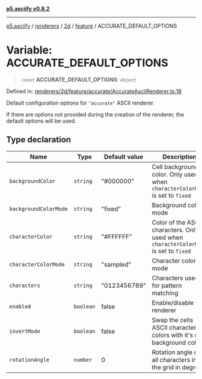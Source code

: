 [**p5.asciify v0.8.2**](../../../../../../../README.md)

***

[p5.asciify](../../../../../../../README.md) / [renderers](../../../../../README.md) / [2d](../../../README.md) / [feature](../README.md) / ACCURATE\_DEFAULT\_OPTIONS

# Variable: ACCURATE\_DEFAULT\_OPTIONS

> `const` **ACCURATE\_DEFAULT\_OPTIONS**: `object`

Defined in: [renderers/2d/feature/accurate/AccurateAsciiRenderer.ts:18](https://github.com/humanbydefinition/p5.asciify/blob/067077b3e92500d55ca650ba698ea8971960c3aa/src/lib/renderers/2d/feature/accurate/AccurateAsciiRenderer.ts#L18)

Default configuration options for `"accurate"` ASCII renderer. 

If there are options not provided during the creation of the renderer, the default options will be used.

## Type declaration

| Name | Type | Default value | Description | Defined in |
| ------ | ------ | ------ | ------ | ------ |
| <a id="backgroundcolor"></a> `backgroundColor` | `string` | "#000000" | Cell background color. Only used when `characterColorMode` is set to `fixed` | [renderers/2d/feature/accurate/AccurateAsciiRenderer.ts:28](https://github.com/humanbydefinition/p5.asciify/blob/067077b3e92500d55ca650ba698ea8971960c3aa/src/lib/renderers/2d/feature/accurate/AccurateAsciiRenderer.ts#L28) |
| <a id="backgroundcolormode"></a> `backgroundColorMode` | `string` | "fixed" | Background color mode | [renderers/2d/feature/accurate/AccurateAsciiRenderer.ts:30](https://github.com/humanbydefinition/p5.asciify/blob/067077b3e92500d55ca650ba698ea8971960c3aa/src/lib/renderers/2d/feature/accurate/AccurateAsciiRenderer.ts#L30) |
| <a id="charactercolor"></a> `characterColor` | `string` | "#FFFFFF" | Color of the ASCII characters. Only used when `characterColorMode` is set to `fixed` | [renderers/2d/feature/accurate/AccurateAsciiRenderer.ts:24](https://github.com/humanbydefinition/p5.asciify/blob/067077b3e92500d55ca650ba698ea8971960c3aa/src/lib/renderers/2d/feature/accurate/AccurateAsciiRenderer.ts#L24) |
| <a id="charactercolormode"></a> `characterColorMode` | `string` | "sampled" | Character color mode | [renderers/2d/feature/accurate/AccurateAsciiRenderer.ts:26](https://github.com/humanbydefinition/p5.asciify/blob/067077b3e92500d55ca650ba698ea8971960c3aa/src/lib/renderers/2d/feature/accurate/AccurateAsciiRenderer.ts#L26) |
| <a id="characters"></a> `characters` | `string` | "0123456789" | Characters used for pattern matching | [renderers/2d/feature/accurate/AccurateAsciiRenderer.ts:22](https://github.com/humanbydefinition/p5.asciify/blob/067077b3e92500d55ca650ba698ea8971960c3aa/src/lib/renderers/2d/feature/accurate/AccurateAsciiRenderer.ts#L22) |
| <a id="enabled"></a> `enabled` | `boolean` | false | Enable/disable the renderer | [renderers/2d/feature/accurate/AccurateAsciiRenderer.ts:20](https://github.com/humanbydefinition/p5.asciify/blob/067077b3e92500d55ca650ba698ea8971960c3aa/src/lib/renderers/2d/feature/accurate/AccurateAsciiRenderer.ts#L20) |
| <a id="invertmode"></a> `invertMode` | `boolean` | false | Swap the cells ASCII character colors with it's cell background colors | [renderers/2d/feature/accurate/AccurateAsciiRenderer.ts:32](https://github.com/humanbydefinition/p5.asciify/blob/067077b3e92500d55ca650ba698ea8971960c3aa/src/lib/renderers/2d/feature/accurate/AccurateAsciiRenderer.ts#L32) |
| <a id="rotationangle"></a> `rotationAngle` | `number` | 0 | Rotation angle of all characters in the grid in degrees | [renderers/2d/feature/accurate/AccurateAsciiRenderer.ts:34](https://github.com/humanbydefinition/p5.asciify/blob/067077b3e92500d55ca650ba698ea8971960c3aa/src/lib/renderers/2d/feature/accurate/AccurateAsciiRenderer.ts#L34) |
